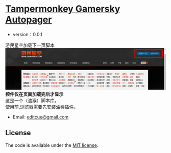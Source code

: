 # [Tampermonkey Gamersky Autopager](https://github.com/editcue/Tampermonkey-Gamersky-Autopager)

* version：0.0.1

游民星空加载下一页脚本
![](doc1.png)
**控件仅在页面加载完后才显示**<br>
这是一个（油猴）脚本库。<br>
使用前,浏览器需要先安装油猴插件。


* Email: [editcue@gmail.com](editcue@gmail.com)

## License

The code is available under the [MIT license](LICENSE.txt).
